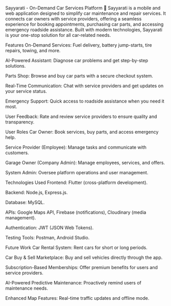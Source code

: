 Sayyarati - On-Demand Car Services Platform 🚗
Sayyarati is a mobile and web application designed to simplify car maintenance and repair services. It connects car owners with service providers, offering a seamless experience for booking appointments, purchasing car parts, and accessing emergency roadside assistance. Built with modern technologies, Sayyarati is your one-stop solution for all car-related needs.

Features
On-Demand Services: Fuel delivery, battery jump-starts, tire repairs, towing, and more.

AI-Powered Assistant: Diagnose car problems and get step-by-step solutions.

Parts Shop: Browse and buy car parts with a secure checkout system.

Real-Time Communication: Chat with service providers and get updates on your service status.

Emergency Support: Quick access to roadside assistance when you need it most.

User Feedback: Rate and review service providers to ensure quality and transparency.

User Roles
Car Owner: Book services, buy parts, and access emergency help.

Service Provider (Employee): Manage tasks and communicate with customers.

Garage Owner (Company Admin): Manage employees, services, and offers.

System Admin: Oversee platform operations and user management.

Technologies Used
Frontend: Flutter (cross-platform development).

Backend: Node.js, Express.js.

Database: MySQL.

APIs: Google Maps API, Firebase (notifications), Cloudinary (media management).

Authentication: JWT (JSON Web Tokens).

Testing Tools: Postman, Android Studio.

Future Work
Car Rental System: Rent cars for short or long periods.

Car Buy & Sell Marketplace: Buy and sell vehicles directly through the app.

Subscription-Based Memberships: Offer premium benefits for users and service providers.

AI-Powered Predictive Maintenance: Proactively remind users of maintenance needs.

Enhanced Map Features: Real-time traffic updates and offline mode.
